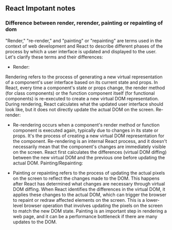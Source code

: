 ## React Impotant notes

### Difference between render, rerender, painting or repainting of dom

"Render," "re-render," and "painting" or "repainting" are terms used in the context of web development and React to describe different phases of the process by which a user interface is updated and displayed to the user. Let's clarify these terms and their differences:

- Render:

Rendering refers to the process of generating a new virtual representation of a component's user interface based on its current state and props. In React, every time a component's state or props change, the render method (for class components) or the function component itself (for functional components) is re-executed to create a new virtual DOM representation.
During rendering, React calculates what the updated user interface should look like, but it does not directly update the actual DOM on the screen.
Re-render:

- Re-rendering occurs when a component's render method or function component is executed again, typically due to changes in its state or props. It's the process of creating a new virtual DOM representation for the component.
Re-rendering is an internal React process, and it doesn't necessarily mean that the component's changes are immediately visible on the screen. React first calculates the differences (virtual DOM diffing) between the new virtual DOM and the previous one before updating the actual DOM.
Painting/Repainting:

- Painting or repainting refers to the process of updating the actual pixels on the screen to reflect the changes made to the DOM. This happens after React has determined what changes are necessary through virtual DOM diffing.
When React identifies the differences in the virtual DOM, it applies these changes to the actual DOM, which can trigger the browser to repaint or redraw affected elements on the screen. This is a lower-level browser operation that involves updating the pixels on the screen to match the new DOM state.
Painting is an important step in rendering a web page, and it can be a performance bottleneck if there are many updates to the DOM.
